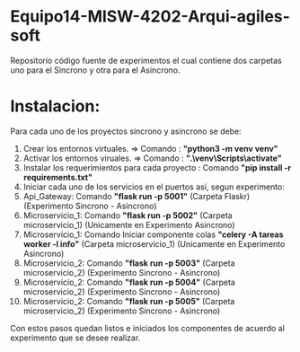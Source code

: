 # Equipo14-MISW-4202-Arqui-agiles-soft

Repositorio código fuente de experimentos el cual contiene dos carpetas uno para el Sincrono y otra para el Asincrono.

# Instalacion: 

Para cada uno de los proyectos sincrono y asincrono se debe: 
1. Crear los entornos virtuales. =>  Comando : **"python3 -m venv venv"**
2. Activar los entornos viruales. => Comando : **".\venv\Scripts\activate"**
3. Instalar los requerimientos para cada proyecto : Comando **"pip install -r requirements.txt"**
4. Iniciar cada uno de los servicios en el puertos así, segun experimento:
5.    Api_Gateway: Comando **"flask run -p 5001"** (Carpeta Flaskr) (Experimento Sincrono - Asincrono)
6.    Microservicio_1: Comando **"flask run -p 5002"** (Carpeta microservicio_1) (Unicamente en Experimento Asincrono)
7.    Microservicio_1: Comando Iniciar componente colas **"celery -A tareas worker -l info"** (Carpeta microservicio_1) (Unicamente en Experimento Asincrono)
8.    Microservicio_2: Comando **"flask run -p 5003"** (Carpeta microservicio_2) (Experimento Sincrono - Asincrono)
9.    Microservicio_2: Comando **"flask run -p 5004"** (Carpeta microservicio_2) (Experimento Sincrono - Asincrono)
10.   Microservicio_2: Comando **"flask run -p 5005"** (Carpeta microservicio_2) (Experimento Sincrono - Asincrono)

Con estos pasos quedan listos e iniciados los componentes de acuerdo al experimento que se desee realizar.
